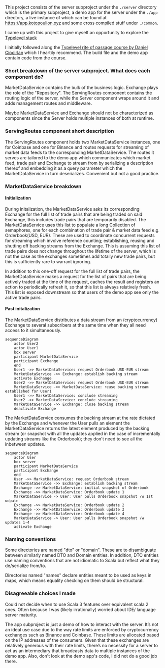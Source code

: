 This project consists of the server subproject under the `./server` directory which is the primary subproject, a demo app for the server under the `./app` directory, a live instance of which can be found at <https://app.kotopoulion.xyz> and some cross compiled stuff under `./common`.

I came up with this project to give myself an opportunity to explore the [Typelevel stack](https://typelevel.org/)

I initially followed along the [Typelevel rite of passage course by Daniel Ciocirlan](https://rockthejvm.com/p/typelevel-rite-of-passage) which I heartily recommend. The build file and the demo app contain code from the course.

### Short breakdown of the server subproject. What does each component do?
MarketDataService contains the bulk of the business logic. Exchange plays the role of the "Repository". The ServingRoutes component contains the routing logic of the server, while the Server component wraps around it and adds management routes and middleware.

Maybe MarketDataService and Exchange should not be characterized as components since the Server holds multiple instances of both at runtime.

### ServingRoutes component short description
The ServingRoutes component holds two MarketDataService instances, one for Coinbase and one for Binance and routes requests for streaming of market data feeds to the corresponding MarketDataService. The routes it serves are tailored to the demo app which communicates which market feed, trade pair and Exchange to stream from by serializing a description thereof and embedding it as a query parameter which the MarketDataService in turn deserializes. Convenient but not a good practice.

### MarketDataService breakdown
#### Initialization
During initalization, the MarketDataService asks its corresponding Exchange for the full list of trade pairs that are being traded on said Exchange, this includes trade pairs that are temporarily disabled. The MarketDataService uses this list to populate a long Collection of semaphores, one for each combination of trade pair & market data feed e.g. Orderbook(USD, EUR). These are used to coordinate concurrent requests for streaming which involve reference counting; establishing, reusing and shutting off backing streams from the Exchange. This is assuming this list of trade pairs does not change throughout the lifetime of the server, which is not the case as the exchanges sometimes add totally new trade pairs, but this is sufficiently rare to warrant ignoring.

In addition to this one-off request for the full list of trade pairs, the MarketDataService makes a request for the list of pairs that are being actively traded at the time of the request, caches the result and registers an action to periodically refresh it, so that this list is always relatively fresh. This list is exposed downstream so that users of the demo app see only the active trade pairs.

#### Past initalization
The MarketDataService distributes a data stream from an (cryptocurrency) Exchange to several subscribers at the same time when they all need access to it simultaneously.
```mermaid
sequenceDiagram
    actor User2
    actor User1
    box server
    participant MarketDataService
    participant Exchange
    end
    User1 ->> MarketDataService: request Orderbook USD-EUR stream
    MarketDataService ->> Exchange: establish backing stream
    activate Exchange
    User2 ->> MarketDataService: request Orderbook USD-EUR stream
    MarketDataService ->> MarketDataService: reuse backing stream established for User1
    User1 ->> MarketDataService: conclude streaming
    User2 ->> MarketDataService: conclude streaming
    MarketDataService ->> Exchange: close backing stream
    deactivate Exchange
```
The MarketDataService consumes the backing stream at the rate dictated by the Exchange and whenever the User pulls an element the MarketDataService returns the latest element produced by the backing stream (or snapshot with all the updates applied in the case of incrementally updating streams like the Orderbook); they don't need to see all the inbetween updates.
```mermaid
sequenceDiagram
    actor User
    box server
    participant MarketDataService
    participant Exchange
    end
    User ->> MarketDataService: request Orderbook stream
    MarketDataService ->> Exchange: establish backing stream
    Exchange ->> MarketDataService: initial snapshot of Orderbook
    Exchange ->> MarketDataService: Orderbook update 1
    MarketDataService -> User: User pulls Orderbook snapshot /w 1st udpate
    Exchange ->> MarketDataService: Orderbook update 2
    Exchange ->> MarketDataService: Orderbook update 3
    Exchange ->> MarketDataService: Orderbook update 4
    MarketDataService -> User: User pulls Orderbook snapshot /w updates 1-4
    activate Exchange
```
### Naming conventions
Some directories are named "dto" or "domain". These are to disambiguate between similarly named DTO and Domain entities. In addition, DTO entities use naming conventions that are not idiomatic to Scala but reflect what they de/serialize from/to.

Directories named "names" declare entities meant to be used as keys in maps, which means equality checking on them should be structural.

### Disagreeable choices I made
Could not decide when to use Scala 3 features over equivalent scala 2 ones. Often because I was (likely irrationally) worried about IDE/ language server maturity.

The app subproject is just a demo of how to interact with the server. It’s not an ideal use case due to the way rate limits are enforced by cryptocurrency exchanges such as Binance and Coinbase. These limits are allocated based on the IP addresses of the consumers. Given that these exchanges are relatively generous with their rate limits, there’s no necessity for a server to act as an intermediary that broadcasts data to multiple instances of the demo app. Also, don't look at the demo app's code, I did not do a good job there.

